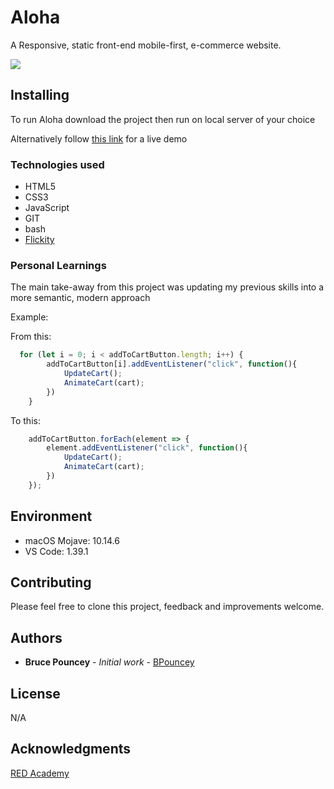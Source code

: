 # Aloha

A Responsive, static front-end mobile-first, e-commerce website.

![](AlohaGifReadMe.gif)

## Installing

To run Aloha download the project then run on  local server of your choice <br>

Alternatively follow [this link]( https://bpouncey.github.io/Aloha/) for a live demo

### Technologies used

* HTML5
* CSS3
* JavaScript
* GIT
* bash
* [Flickity](https://flickity.metafizzy.co/)

### Personal Learnings

The main take-away from this project was updating my previous skills into a more semantic, modern approach

Example:

From this:

```javascript
  for (let i = 0; i < addToCartButton.length; i++) {
        addToCartButton[i].addEventListener("click", function(){
            UpdateCart();
            AnimateCart(cart);
        })
    }
```

To this:

```javascript
    addToCartButton.forEach(element => {
        element.addEventListener("click", function(){
            UpdateCart();
            AnimateCart(cart);
        })
    });
```


## Environment

* macOS Mojave: 10.14.6
* VS Code: 1.39.1

## Contributing

Please feel free to clone this project, feedback and improvements welcome.

## Authors

* **Bruce Pouncey** - *Initial work* - [BPouncey](https://github.com/BPouncey)

## License

N/A

## Acknowledgments

[RED Academy](https://github.com/redacademy)
